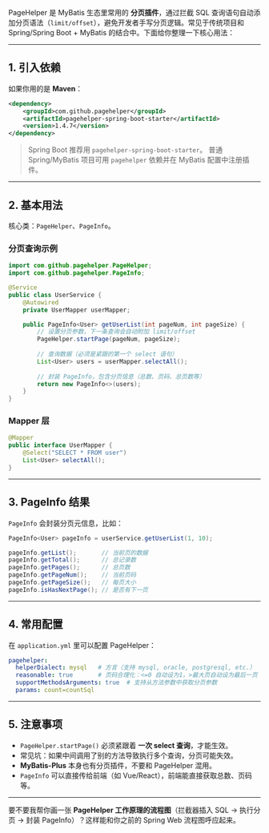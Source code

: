 PageHelper 是 MyBatis 生态里常用的 **分页插件**，通过拦截 SQL 查询语句自动添加分页语法（`limit/offset`），避免开发者手写分页逻辑。常见于传统项目和 Spring/Spring Boot + MyBatis 的结合中。下面给你整理一下核心用法：

------

## 1. 引入依赖

如果你用的是 **Maven**：

```xml
<dependency>
    <groupId>com.github.pagehelper</groupId>
    <artifactId>pagehelper-spring-boot-starter</artifactId>
    <version>1.4.7</version>
</dependency>
```

> Spring Boot 推荐用 `pagehelper-spring-boot-starter`。
>  普通 Spring/MyBatis 项目可用 `pagehelper` 依赖并在 MyBatis 配置中注册插件。

------

## 2. 基本用法

核心类：`PageHelper`、`PageInfo`。

### 分页查询示例

```java
import com.github.pagehelper.PageHelper;
import com.github.pagehelper.PageInfo;

@Service
public class UserService {
    @Autowired
    private UserMapper userMapper;

    public PageInfo<User> getUserList(int pageNum, int pageSize) {
        // 设置分页参数，下一条查询会自动附加 limit/offset
        PageHelper.startPage(pageNum, pageSize);
        
        // 查询数据（必须是紧跟的第一个 select 语句）
        List<User> users = userMapper.selectAll();
        
        // 封装 PageInfo，包含分页信息（总数、页码、总页数等）
        return new PageInfo<>(users);
    }
}
```

### Mapper 层

```java
@Mapper
public interface UserMapper {
    @Select("SELECT * FROM user")
    List<User> selectAll();
}
```

------

## 3. PageInfo 结果

`PageInfo` 会封装分页元信息，比如：

```java
PageInfo<User> pageInfo = userService.getUserList(1, 10);

pageInfo.getList();       // 当前页的数据
pageInfo.getTotal();      // 总记录数
pageInfo.getPages();      // 总页数
pageInfo.getPageNum();    // 当前页码
pageInfo.getPageSize();   // 每页大小
pageInfo.isHasNextPage(); // 是否有下一页
```

------

## 4. 常用配置

在 `application.yml` 里可以配置 PageHelper：

```yaml
pagehelper:
  helperDialect: mysql   # 方言（支持 mysql, oracle, postgresql, etc.）
  reasonable: true       # 页码合理化：<=0 自动设为1，>最大页自动设为最后一页
  supportMethodsArguments: true  # 支持从方法参数中获取分页参数
  params: count=countSql
```

------

## 5. 注意事项

- `PageHelper.startPage()` 必须紧跟着 **一次 select 查询**，才能生效。
- 常见坑：如果中间调用了别的方法导致执行多个查询，分页可能失效。
- **MyBatis-Plus** 本身也有分页插件，不要和 PageHelper 混用。
- `PageInfo` 可以直接传给前端（如 Vue/React），前端能直接获取总数、页码等。

------

要不要我帮你画一张 **PageHelper 工作原理的流程图**（拦截器插入 SQL → 执行分页 → 封装 PageInfo）？这样能和你之前的 Spring Web 流程图呼应起来。